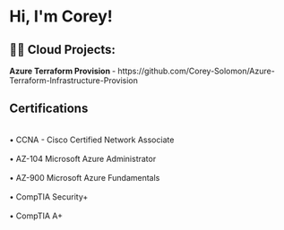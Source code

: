 <h1>Hi, I'm Corey! </h1>

<h2>👨‍💻 Cloud Projects:</h2>
<b> Azure Terraform Provision </b>
- https://github.com/Corey-Solomon/Azure-Terraform-Infrastructure-Provision

<h2>Certifications</h2>
<br>•	CCNA - Cisco Certified Network Associate</br>
<br>•	AZ-104 Microsoft Azure Administrator</br>
<br>•	AZ-900 Microsoft Azure Fundamentals</br>
<br>•	CompTIA Security+</br>
<br>•	CompTIA A+</br>



<!--
**joshmadakor1/joshmadakor1** is a ✨ _special_ ✨ repository because its `README.md` (this file) appears on your GitHub profile.

Here are some ideas to get you started:

- 🔭 I’m currently working on ...
- 🌱 I’m currently learning ...
- 👯 I’m looking to collaborate on ...
- 🤔 I’m looking for help with ...
- 💬 Ask me about ...
- 📫 How to reach me: ...
- 😄 Pronouns: ...
- ⚡ Fun fact: ...
-->
